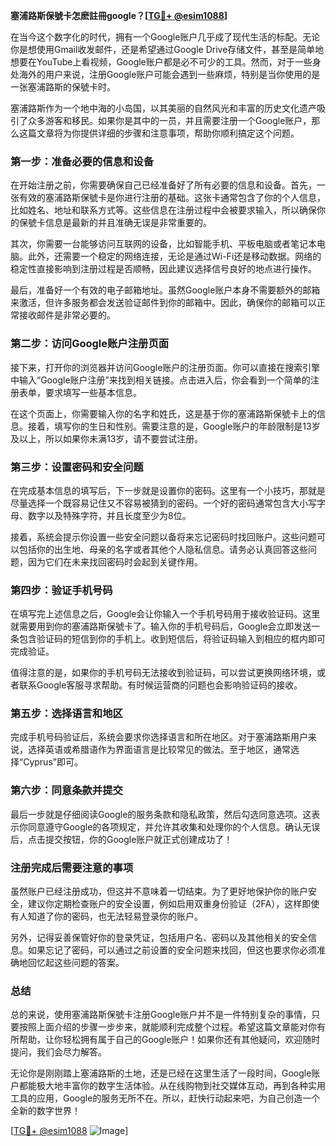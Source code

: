 **塞浦路斯保號卡怎麽註冊google？[[TG💪+ @esim1088](https://t.me/s/esim1088)]**

在当今这个数字化的时代，拥有一个Google账户几乎成了现代生活的标配。无论你是想使用Gmail收发邮件，还是希望通过Google Drive存储文件，甚至是简单地想要在YouTube上看视频，Google账户都是必不可少的工具。然而，对于一些身处海外的用户来说，注册Google账户可能会遇到一些麻烦，特别是当你使用的是一张塞浦路斯的保號卡时。

塞浦路斯作为一个地中海的小岛国，以其美丽的自然风光和丰富的历史文化遗产吸引了众多游客和移民。如果你是其中的一员，并且需要注册一个Google账户，那么这篇文章将为你提供详细的步骤和注意事项，帮助你顺利搞定这个问题。

### **第一步：准备必要的信息和设备**

在开始注册之前，你需要确保自己已经准备好了所有必要的信息和设备。首先，一张有效的塞浦路斯保號卡是你进行注册的基础。这张卡通常包含了你的个人信息，比如姓名、地址和联系方式等。这些信息在注册过程中会被要求输入，所以确保你的保號卡信息是最新的并且准确无误是非常重要的。

其次，你需要一台能够访问互联网的设备，比如智能手机、平板电脑或者笔记本电脑。此外，还需要一个稳定的网络连接，无论是通过Wi-Fi还是移动数据。网络的稳定性直接影响到注册过程是否顺畅，因此建议选择信号良好的地点进行操作。

最后，准备好一个有效的电子邮箱地址。虽然Google账户本身不需要额外的邮箱来激活，但许多服务都会发送验证邮件到你的邮箱中。因此，确保你的邮箱可以正常接收邮件是非常必要的。

### **第二步：访问Google账户注册页面**

接下来，打开你的浏览器并访问Google账户的注册页面。你可以直接在搜索引擎中输入“Google账户注册”来找到相关链接。点击进入后，你会看到一个简单的注册表单，要求填写一些基本信息。

在这个页面上，你需要输入你的名字和姓氏，这是基于你的塞浦路斯保號卡上的信息。接着，填写你的生日和性别。需要注意的是，Google账户的年龄限制是13岁及以上，所以如果你未满13岁，请不要尝试注册。

### **第三步：设置密码和安全问题**

在完成基本信息的填写后，下一步就是设置你的密码。这里有一个小技巧，那就是尽量选择一个既容易记住又不容易被猜到的密码。一个好的密码通常包含大小写字母、数字以及特殊字符，并且长度至少为8位。

接着，系统会提示你设置一些安全问题以备将来忘记密码时找回账户。这些问题可以包括你的出生地、母亲的名字或者其他个人隐私信息。请务必认真回答这些问题，因为它们在未来找回密码时会起到关键作用。

### **第四步：验证手机号码**

在填写完上述信息之后，Google会让你输入一个手机号码用于接收验证码。这里就需要用到你的塞浦路斯保號卡了。输入你的手机号码后，Google会立即发送一条包含验证码的短信到你的手机上。收到短信后，将验证码输入到相应的框内即可完成验证。

值得注意的是，如果你的手机号码无法接收到验证码，可以尝试更换网络环境，或者联系Google客服寻求帮助。有时候运营商的问题也会影响验证码的接收。

### **第五步：选择语言和地区**

完成手机号码验证后，系统会要求你选择语言和所在地区。对于塞浦路斯用户来说，选择英语或希腊语作为界面语言是比较常见的做法。至于地区，通常选择“Cyprus”即可。

### **第六步：同意条款并提交**

最后一步就是仔细阅读Google的服务条款和隐私政策，然后勾选同意选项。这表示你同意遵守Google的各项规定，并允许其收集和处理你的个人信息。确认无误后，点击提交按钮，你的Google账户就正式创建成功了！

### **注册完成后需要注意的事项**

虽然账户已经注册成功，但这并不意味着一切结束。为了更好地保护你的账户安全，建议你定期检查账户的安全设置，例如启用双重身份验证（2FA），这样即使有人知道了你的密码，也无法轻易登录你的账户。

另外，记得妥善保管好你的登录凭证，包括用户名、密码以及其他相关的安全信息。如果忘记了密码，可以通过之前设置的安全问题来找回，但这也要求你必须准确地回忆起这些问题的答案。

### **总结**

总的来说，使用塞浦路斯保號卡注册Google账户并不是一件特别复杂的事情，只要按照上面介绍的步骤一步步来，就能顺利完成整个过程。希望这篇文章能对你有所帮助，让你轻松拥有属于自己的Google账户！如果你还有其他疑问，欢迎随时提问，我们会尽力解答。

无论你是刚刚踏上塞浦路斯的土地，还是已经在这里生活了一段时间，Google账户都能极大地丰富你的数字生活体验。从在线购物到社交媒体互动，再到各种实用工具的应用，Google的服务无所不在。所以，赶快行动起来吧，为自己创造一个全新的数字世界！

[[TG💪+ @esim1088](https://t.me/s/esim1088) ![Image](https://i.postimg.cc/4NQfJmqS/Snipaste-2025-05-13-00-14-12.png)]